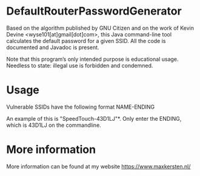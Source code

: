 # DefaultRouterPasswordGenerator
Based on the algorithm published by GNU Citizen and on the work of Kevin Devine &lt;wyse101[at]gmail[dot]com>, this Java command-line tool calculates the default password for a given SSID. All the code is documented and Javadoc is present.  

Note that this program’s only intended purpose is educational usage. Needless to state: illegal use is forbidden and condemned.

# Usage
Vulnerable SSIDs have the following format
NAME-ENDING

An example of this is "SpeedTouch-43D1LJ"*. Only enter the ENDING, which is 43D1LJ on the commandline.

# More information
More information can be found at my website https://www.maxkersten.nl/
